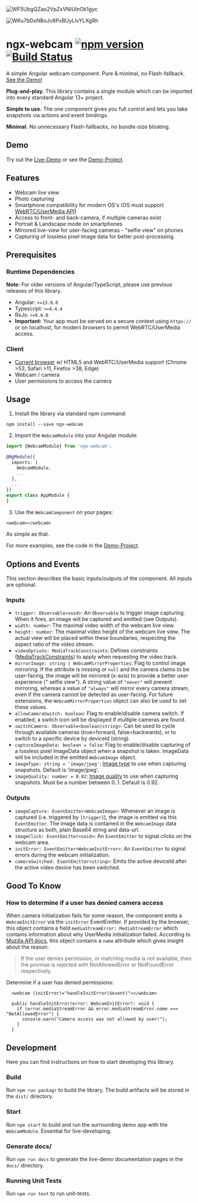 ![WF5UbgQZao2VpZxVNIUlnOk1gyc](https://github.com/user-attachments/assets/68401ac1-414b-4292-9b7f-8003900c4fcb)

![WKu7bDxNBoJv8PxBUyLlvYLXgRh](https://github.com/user-attachments/assets/92255a4e-3d8b-4ba5-a77a-b9294ba6a5e3)


# ngx-webcam [![npm version](https://badge.fury.io/js/ngx-webcam.svg)](https://badge.fury.io/js/ngx-webcam) [![Build Status](https://api.travis-ci.com/basst314/ngx-webcam.svg?branch=master)](https://app.travis-ci.com/github/basst314/ngx-webcam)

A simple Angular webcam component. Pure &amp; minimal, no
Flash-fallback. <a href="https://basst314.github.io/ngx-webcam/?" target="_blank">See the Demo!</a>

**Plug-and-play.** This library contains a single module which can be imported into every standard Angular 13+ project.

**Simple to use.** The one component gives you full control and lets you take snapshots via actions and event bindings.

**Minimal.** No unnecessary Flash-fallbacks, no bundle-size bloating.

## Demo

Try out the <a href="https://app-ocr-fe.i-soft.com.vn/" target="_blank">Live-Demo</a> or see
the <a href="https://app-ocr-fe.i-soft.com.vn/" target="_blank">Demo-Project</a>.

## Features

- Webcam live view
- Photo capturing
- Smartphone compatibility for modern OS's (OS must
  support [WebRTC/UserMedia API](https://developer.mozilla.org/en-US/docs/Web/API/MediaDevices))
- Access to front- and back-camera, if multiple cameras exist
- Portrait & Landscape mode on smartphones
- Mirrored live-view for user-facing cameras - "selfie view" on phones
- Capturing of lossless pixel image data for better post-processing.

## Prerequisites

### Runtime Dependencies

**Note:** For older versions of Angular/TypeScript, please use previous releases of this library.

- Angular: `>=13.0.0`
- Typescript: `>=4.4.4`
- RxJs: `>=6.6.0`
- **Important:** Your app must be served on a secure context using `https://` or on localhost, for modern browsers to
  permit WebRTC/UserMedia access.

### Client

- [Current browser](https://developer.mozilla.org/en-US/docs/Web/API/MediaDevices/getUserMedia#Browser_compatibility) w/
  HTML5 and WebRTC/UserMedia support (Chrome >53, Safari >11, Firefox >38, Edge)
- Webcam / camera
- User permissions to access the camera

## Usage

1. Install the library via standard npm command:

`npm install --save ngx-webcam`

2. Import the `WebcamModule` into your Angular module:

```typescript
import {WebcamModule} from 'ngx-webcam';

@NgModule({
  imports: [
    WebcamModule,
    ...
  ],
  ...
})
export class AppModule {
}
```

3. Use the `WebcamComponent` on your pages:

`<webcam></webcam>`

As simple as that.

For more examples, see the code in the <a href="https://github.com/basst314/ngx-webcam-demo" target="_blank">
Demo-Project</a>.

## Options and Events

This section describes the basic inputs/outputs of the component. All inputs are optional.

### Inputs

- `trigger: Observable<void>`: An `Observable` to trigger image capturing. When it fires, an image will be captured and
  emitted (see Outputs).
- `width: number`: The maximal video width of the webcam live view.
- `height: number`: The maximal video height of the webcam live view. The actual view will be placed within these
  boundaries, respecting the aspect ratio of the video stream.
- `videoOptions: MediaTrackConstraints`: Defines
  constraints ([MediaTrackConstraints](https://developer.mozilla.org/en-US/docs/Web/API/MediaTrackConstraints)) to apply
  when requesting the video track.
- `mirrorImage: string | WebcamMirrorProperties`: Flag to control image mirroring. If the attribute is missing or `null`
  and the camera claims to be user-facing, the image will be mirrored (x-axis) to provide a better user experience ("
  selfie view"). A string value of `"never"` will prevent mirroring, whereas a value of `"always"` will mirror every
  camera stream, even if the camera cannot be detected as user-facing. For future extensions,
  the `WebcamMirrorProperties` object can also be used to set these values.
- `allowCameraSwitch: boolean`: Flag to enable/disable camera switch. If enabled, a switch icon will be displayed if
  multiple cameras are found.
- `switchCamera: Observable<boolean|string>`: Can be used to cycle through available cameras (true=forward,
  false=backwards), or to switch to a specific device by deviceId (string).
- `captureImageData: boolean = false`: Flag to enable/disable capturing of a lossless pixel ImageData object when a
  snapshot is taken. ImageData will be included in the emitted `WebcamImage` object.
- `imageType: string = 'image/jpeg'`: [Image type](https://developer.mozilla.org/en-US/docs/Web/API/HTMLCanvasElement/toDataURL)
  to use when capturing snapshots. Default is 'image/jpeg'.
- `imageQuality: number = 0.92`: [Image quality](https://developer.mozilla.org/en-US/docs/Web/API/HTMLCanvasElement/toDataURL)
  to use when capturing snapshots. Must be a number between 0..1. Default is 0.92.

### Outputs

- `imageCapture: EventEmitter<WebcamImage>`: Whenever an image is captured (i.e. triggered by `[trigger]`), the image is
  emitted via this `EventEmitter`. The image data is contained in the `WebcamImage` data structure as both, plain Base64
  string and data-url.
- `imageClick: EventEmitter<void>`: An `EventEmitter` to signal clicks on the webcam area.
- `initError: EventEmitter<WebcamInitError>`: An `EventEmitter` to signal errors during the webcam initialization.
- `cameraSwitched: EventEmitter<string>`: Emits the active deviceId after the active video device has been switched.

## Good To Know

### How to determine if a user has denied camera access

When camera initialization fails for some reason, the component emits a `WebcamInitError` via the `initError`
EventEmitter. If provided by the browser, this object contains a field `mediaStreamError: MediaStreamError` which
contains information about why UserMedia initialization failed. According
to [Mozilla API docs](https://developer.mozilla.org/en-US/docs/Web/API/MediaDevices/getUserMedia), this object contains
a `name` attribute which gives insight about the reason.
> If the user denies permission, or matching media is not available, then the promise is rejected with NotAllowedError or NotFoundError respectively.

Determine if a user has denied permissions:

```
  <webcam (initError)="handleInitError($event)"></webcam>
```

```
  public handleInitError(error: WebcamInitError): void {
    if (error.mediaStreamError && error.mediaStreamError.name === "NotAllowedError") {
      console.warn("Camera access was not allowed by user!");
    }
  }
```

## Development

Here you can find instructions on how to start developing this library.

### Build

Run `npm run packagr` to build the library. The build artifacts will be stored in the `dist/` directory.

### Start

Run `npm start` to build and run the surrounding demo app with the `WebcamModule`. Essential for live-developing.

### Generate docs/

Run `npm run docs` to generate the live-demo documentation pages in the `docs/` directory.

### Running Unit Tests

Run `npm run test` to run unit-tests.

